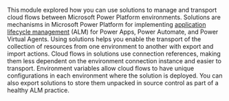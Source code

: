 This module explored how you can use solutions to manage and transport cloud flows between Microsoft Power Platform environments. Solutions are mechanisms in Microsoft Power Platform for implementing [application lifecycle management](/power-platform/alm/?azure-portal=true) (ALM) for Power Apps, Power Automate, and Power Virtual Agents. Using solutions helps you enable the transport of the collection of resources from one environment to another with export and import actions. Cloud flows in solutions use connection references, making them less dependent on the environment connection instance and easier to transport. Environment variables allow cloud flows to have unique configurations in each environment where the solution is deployed. You can also export solutions to store them unpacked in source control as part of a healthy ALM practice.
